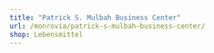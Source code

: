 ```yaml
---
title: "Patrick S. Mulbah Business Center"
url: /monrovia/patrick-s-mulbah-business-center/
shop: Lebensmittel
---
```

